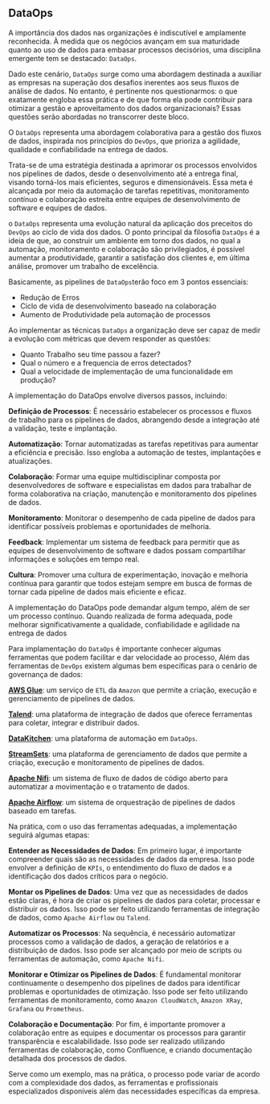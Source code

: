 DataOps
------------------

A importância dos dados nas organizações é indiscutível e amplamente reconhecida. À medida que  os negócios avançam em sua maturidade quanto ao uso de dados para embasar processos decisórios, uma disciplina emergente tem se destacado: `DataOps`.

Dado este cenário, `DataOps` surge como uma abordagem destinada a auxiliar as empresas na superação dos desafios inerentes aos seus fluxos de análise de dados. No entanto, é pertinente nos questionarmos: o que exatamente engloba essa prática e de que forma  ela pode contribuir para otimizar a gestão e aproveitamento dos dados organizacionais? Essas questões serão abordadas no transcorrer deste bloco.

O `DataOps` representa uma abordagem colaborativa para a gestão dos fluxos de dados, inspirada nos princípios do `DevOps`, que prioriza a agilidade, qualidade e confiabilidade na entrega de dados.

Trata-se de uma estratégia destinada a aprimorar os processos envolvidos nos pipelines de dados, desde o desenvolvimento até a entrega final, visando torná-los mais eficientes, seguros e dimensionáveis. Essa meta é alcançada por meio da automação de tarefas repetitivas, monitoramento contínuo e colaboração estreita entre equipes de desenvolvimento de software e equipes de dados.

o `DataOps` representa uma evolução natural da aplicação dos preceitos do `DevOps` ao ciclo de vida dos dados. O ponto principal da filosofia `DataOps` é a ideia de que, ao construir um ambiente em torno dos dados, no qual a automação, monitoramento e colaboração são privilegiados, é possível aumentar a produtividade, garantir a satisfação dos clientes e, em última análise, promover um trabalho de excelência.

Basicamente, as pipelines de `DataOps`terão foco em 3 pontos essenciais:

* Redução de Erros
* Ciclo de vida de desenvolvimento baseado na colaboração
* Aumento de Produtividade pela automação de processos

Ao implementar as técnicas `DataOps` a organização deve ser capaz de medir a evolução com métricas que devem responder as questões:

* Quanto Trabalho seu time passou a fazer?
* Qual o número e a frequencia de erros detectados?
* Qual a velocidade de implementação de uma funcionalidade em produção?

A implementação do DataOps envolve diversos passos, incluindo:

**Definição de Processos**: É necessário estabelecer os processos e fluxos de trabalho para os pipelines de dados, abrangendo desde a integração até a validação, teste e implantação.

**Automatização**: Tornar automatizadas as tarefas repetitivas para aumentar a eficiência e precisão. Isso engloba a automação de testes, implantações e atualizações.

**Colaboração**: Formar uma equipe multidisciplinar composta por desenvolvedores de software e especialistas em dados para trabalhar de forma colaborativa na criação, manutenção e monitoramento dos pipelines de dados.

**Monitoramento**: Monitorar o desempenho de cada pipeline de dados para identificar possíveis problemas e oportunidades de melhoria.

**Feedback**: Implementar um sistema de feedback para permitir que as equipes de desenvolvimento de software e dados possam compartilhar informações e soluções em tempo real.

**Cultura**: Promover uma cultura de experimentação, inovação e melhoria contínua para garantir que todos estejam sempre em busca de formas de tornar cada pipeline de dados mais eficiente e eficaz.

A implementação do DataOps pode demandar algum tempo, além de ser um processo contínuo. Quando realizada de forma adequada, pode melhorar significativamente a qualidade, confiabilidade e agilidade na entrega de dados

Para implamentação do `DataOps` é importante conhecer algumas ferramentas que podem facilitar e dar velocidade ao processo, Além das ferramentas de `DevOps` existem algumas bem específicas para o cenário de governança de dados:

[**AWS Glue**](https://aws.amazon.com/pt/glue/): um serviço de `ETL` da `Amazon` que permite a criação, execução e gerenciamento de pipelines de dados.

[**Talend**](https://www.talend.com/): uma plataforma de integração de dados que oferece ferramentas para coletar, integrar e distribuir dados.

[**DataKitchen**](https://datakitchen.io/): uma plataforma de automação em `DataOps`.

[**StreamSets**](https://streamsets.com/): uma plataforma de gerenciamento de dados que permite a criação, execução e monitoramento de pipelines de dados.

[**Apache Nifi**](https://nifi.apache.org/): um sistema de fluxo de dados de código aberto para automatizar a movimentação e o tratamento de dados.

[**Apache Airflow**](https://airflow.apache.org/): um sistema de orquestração de pipelines de dados baseado em tarefas.


Na prática, com o uso das ferramentas adequadas, a implementação seguirá algumas etapas: 

**Entender as Necessidades de Dados**: Em primeiro lugar, é importante compreender quais são as necessidades de dados da empresa. Isso pode envolver a definição de `KPIs`, o entendimento do fluxo de dados e a identificação dos dados críticos para o negócio.

**Montar os Pipelines de Dados**: Uma vez que as necessidades de dados estão claras, é hora de criar os pipelines de dados para coletar, processar e distribuir os dados. Isso pode ser feito utilizando ferramentas de integração de dados, como `Apache Airflow` ou `Talend`.

**Automatizar os Processos**: Na sequência, é necessário automatizar processos como a validação de dados, a geração de relatórios e a distribuição de dados. Isso pode ser alcançado por meio de scripts ou ferramentas de automação, como `Apache Nifi`.

**Monitorar e Otimizar os Pipelines de Dados**: É fundamental monitorar continuamente o desempenho dos pipelines de dados para identificar problemas e oportunidades de otimização. Isso pode ser feito utilizando ferramentas de monitoramento, como `Amazon CloudWatch`, `Amazon XRay`, `Grafana` ou `Prometheus`.

**Colaboração e Documentação**: Por fim, é importante promover a colaboração entre as equipes e documentar os processos para garantir transparência e escalabilidade. Isso pode ser realizado utilizando ferramentas de colaboração, como Confluence, e criando documentação detalhada dos processos de dados.

Serve como um exemplo, mas na prática, o processo pode variar de acordo com a complexidade dos dados, as ferramentas e profissionais especializados disponíveis além das necessidades específicas da empresa.